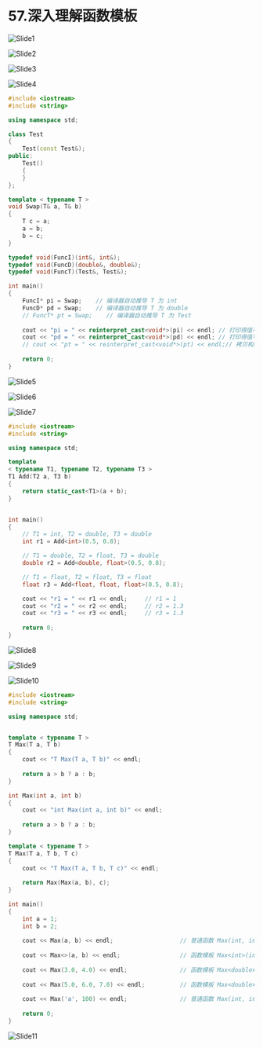 # 57.深入理解函数模板



![Slide1](57.深入理解函数模板.assets/Slide1-1635517308146.PNG)



![Slide2](57.深入理解函数模板.assets/Slide2.PNG)



![Slide3](57.深入理解函数模板.assets/Slide3.PNG)



![Slide4](57.深入理解函数模板.assets/Slide4.PNG)

```cpp
#include <iostream>
#include <string>

using namespace std;

class Test
{
    Test(const Test&);
public:
    Test()
    {
    }
};

template < typename T >
void Swap(T& a, T& b)
{
    T c = a;
    a = b;
    b = c;
}

typedef void(FuncI)(int&, int&);
typedef void(FuncD)(double&, double&);
typedef void(FuncT)(Test&, Test&);

int main()
{
    FuncI* pi = Swap;    // 编译器自动推导 T 为 int
    FuncD* pd = Swap;    // 编译器自动推导 T 为 double
    // FuncT* pt = Swap;    // 编译器自动推导 T 为 Test
    
    cout << "pi = " << reinterpret_cast<void*>(pi) << endl; // 打印得值不一样
    cout << "pd = " << reinterpret_cast<void*>(pd) << endl; // 打印得值不一样
    // cout << "pt = " << reinterpret_cast<void*>(pt) << endl;// 拷贝构造是私有的error
    
    return 0;
}


```

![Slide5](57.深入理解函数模板.assets/Slide5.PNG)



![Slide6](57.深入理解函数模板.assets/Slide6.PNG)



![Slide7](57.深入理解函数模板.assets/Slide7.PNG)

```cpp
#include <iostream>
#include <string>

using namespace std;

template 
< typename T1, typename T2, typename T3 >
T1 Add(T2 a, T3 b)
{
    return static_cast<T1>(a + b);
}


int main()
{
    // T1 = int, T2 = double, T3 = double
    int r1 = Add<int>(0.5, 0.8);

    // T1 = double, T2 = float, T3 = double
    double r2 = Add<double, float>(0.5, 0.8);

    // T1 = float, T2 = float, T3 = float
    float r3 = Add<float, float, float>(0.5, 0.8);

    cout << "r1 = " << r1 << endl;     // r1 = 1
    cout << "r2 = " << r2 << endl;     // r2 = 1.3
    cout << "r3 = " << r3 << endl;     // r3 = 1.3
    
    return 0;
}
```

![Slide8](57.深入理解函数模板.assets/Slide8.PNG)



![Slide9](57.深入理解函数模板.assets/Slide9.PNG)



![Slide10](57.深入理解函数模板.assets/Slide10.PNG)

```cpp
#include <iostream>
#include <string>

using namespace std;


template < typename T >
T Max(T a, T b)
{
    cout << "T Max(T a, T b)" << endl;
    
    return a > b ? a : b;
}

int Max(int a, int b)
{
    cout << "int Max(int a, int b)" << endl;
    
    return a > b ? a : b;
}

template < typename T >
T Max(T a, T b, T c)
{
    cout << "T Max(T a, T b, T c)" << endl;
    
    return Max(Max(a, b), c);
}

int main()
{
    int a = 1;
    int b = 2;
    
    cout << Max(a, b) << endl;                   // 普通函数 Max(int, int)
    
    cout << Max<>(a, b) << endl;                 // 函数模板 Max<int>(int, int)
    
    cout << Max(3.0, 4.0) << endl;               // 函数模板 Max<double>(double, double)
    
    cout << Max(5.0, 6.0, 7.0) << endl;          // 函数模板 Max<double>(double, double, double)
    
    cout << Max('a', 100) << endl;               // 普通函数 Max(int, int)
    
    return 0;
}
```

![Slide11](57.深入理解函数模板.assets/Slide11.PNG)

